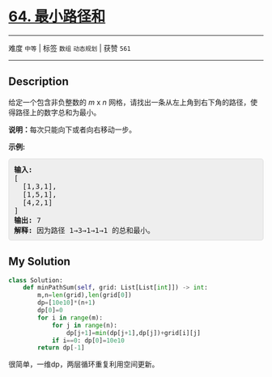 # [64. 最小路径和](https://leetcode-cn.com/problems/minimum-path-sum/)

---

难度 `中等` | 标签 `数组` `动态规划`  | 获赞 `561`

---

## Description

<style>
section pre{
    background-color: #eee;
    border: 1px solid #ddd;
    padding:10px;
    border-radius: 5px;
}
</style>
<section>
<p>给定一个包含非负整数的 <em>m</em>&nbsp;x&nbsp;<em>n</em>&nbsp;网格，请找出一条从左上角到右下角的路径，使得路径上的数字总和为最小。</p>
<p><strong>说明：</strong>每次只能向下或者向右移动一步。</p>
<p><strong>示例:</strong></p>
<pre><strong>输入:</strong>
[
&nbsp; [1,3,1],
  [1,5,1],
  [4,2,1]
]
<strong>输出:</strong> 7
<strong>解释:</strong> 因为路径 1→3→1→1→1 的总和最小。
</pre>
</section>

## My Solution

```python
class Solution:
    def minPathSum(self, grid: List[List[int]]) -> int:
        m,n=len(grid),len(grid[0])
        dp=[10e10]*(n+1)
        dp[0]=0
        for i in range(m):
            for j in range(n):
                dp[j+1]=min(dp[j+1],dp[j])+grid[i][j]
            if i==0: dp[0]=10e10
        return dp[-1]
```

很简单，一维dp，两层循环重复利用空间更新。